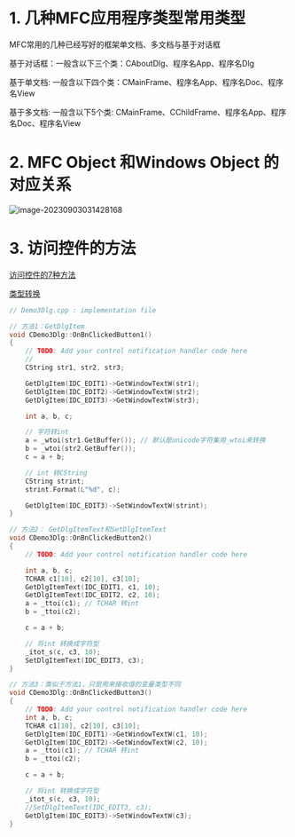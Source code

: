 # 1. 几种MFC应用程序类型常用类型

MFC常用的几种已经写好的框架单文档、多文档与基于对话框

基于对话框：一般含以下三个类：CAboutDlg、程序名App、程序名Dlg

基于单文档: 一般含以下四个类：CMainFrame、程序名App、程序名Doc、程序名View

基于多文档: 一般含以下5个类: CMainFrame、CChildFrame、程序名App、程序名Doc、程序名View

# 2. MFC Object 和Windows Object 的对应关系

![image-20230903031428168](https://yeshooonotes.oss-cn-shenzhen.aliyuncs.com/notespic/202309030314240.png)

# 3. 访问控件的方法

[访问控件的7种方法](https://blog.csdn.net/pengz0807/article/details/47685583)

[类型转换](https://blog.csdn.net/pengz0807/article/details/47685733)

```cpp
// Demo3Dlg.cpp : implementation file

// 方法1：GetDlgItem 
void CDemo3Dlg::OnBnClickedButton1()
{
	// TODO: Add your control notification handler code here
	// 
	CString str1, str2, str3;

	GetDlgItem(IDC_EDIT1)->GetWindowTextW(str1);
	GetDlgItem(IDC_EDIT2)->GetWindowTextW(str2);
	GetDlgItem(IDC_EDIT3)->GetWindowTextW(str3);

	int a, b, c;

	// 字符转int
	a = _wtoi(str1.GetBuffer()); // 默认是unicode字符集用_wtoi来转换
	b = _wtoi(str2.GetBuffer());
	c = a + b;

	// int 转CString
	CString strint;
	strint.Format(L"%d", c);

	GetDlgItem(IDC_EDIT3)->SetWindowTextW(strint);
}

// 方法2： GetDlgItemText和SetDlgItemText
void CDemo3Dlg::OnBnClickedButton2()
{
	// TODO: Add your control notification handler code here

	int a, b, c;
	TCHAR c1[10], c2[10], c3[10];
	GetDlgItemText(IDC_EDIT1, c1, 10);
	GetDlgItemText(IDC_EDIT2, c2, 10);
	a = _ttoi(c1); // TCHAR 转int
	b = _ttoi(c2);

	c = a + b;

	// 将int 转换成字符型
	_itot_s(c, c3, 10);
	SetDlgItemText(IDC_EDIT3, c3);
}

// 方法3：类似于方法1，只是用来接收值的变量类型不同
void CDemo3Dlg::OnBnClickedButton3()
{
	// TODO: Add your control notification handler code here
	int a, b, c;
	TCHAR c1[10], c2[10], c3[10];
	GetDlgItem(IDC_EDIT1)->GetWindowTextW(c1, 10);
	GetDlgItem(IDC_EDIT2)->GetWindowTextW(c2, 10);
	a = _ttoi(c1); // TCHAR 转int
	b = _ttoi(c2);

	c = a + b;

	// 将int 转换成字符型
	_itot_s(c, c3, 10);
	//SetDlgItemText(IDC_EDIT3, c3);
	GetDlgItem(IDC_EDIT3)->SetWindowTextW(c3);
}
```

